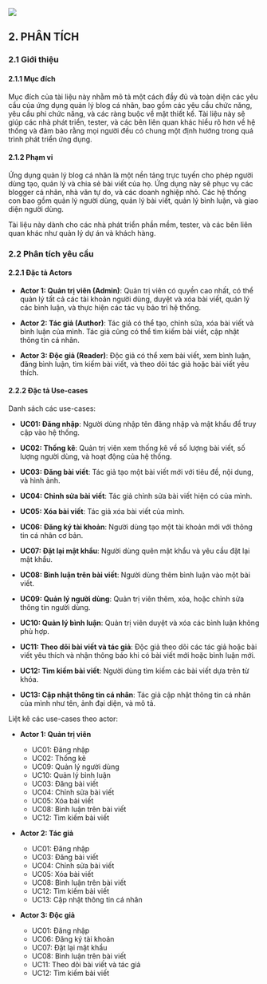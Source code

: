 ![](https://i.imgur.com/w4dZJtF.png)

## 2. PHÂN TÍCH

### 2.1 Giới thiệu

#### 2.1.1 Mục đích

Mục đích của tài liệu này nhằm mô tả một cách đầy đủ và toàn diện các yêu cầu của ứng dụng quản lý blog cá nhân, bao gồm các yêu cầu chức năng, yêu cầu phi chức năng, và các ràng buộc về mặt thiết kế. Tài liệu này sẽ giúp các nhà phát triển, tester, và các bên liên quan khác hiểu rõ hơn về hệ thống và đảm bảo rằng mọi người đều có chung một định hướng trong quá trình phát triển ứng dụng.

#### 2.1.2 Phạm vi

Ứng dụng quản lý blog cá nhân là một nền tảng trực tuyến cho phép người dùng tạo, quản lý và chia sẻ bài viết của họ. Ứng dụng này sẽ phục vụ các blogger cá nhân, nhà văn tự do, và các doanh nghiệp nhỏ. Các hệ thống con bao gồm quản lý người dùng, quản lý bài viết, quản lý bình luận, và giao diện người dùng.

Tài liệu này dành cho các nhà phát triển phần mềm, tester, và các bên liên quan khác như quản lý dự án và khách hàng.

### 2.2 Phân tích yêu cầu

#### 2.2.1 Đặc tả Actors

- **Actor 1: Quản trị viên (Admin)**: Quản trị viên có quyền cao nhất, có thể quản lý tất cả các tài khoản người dùng, duyệt và xóa bài viết, quản lý các bình luận, và thực hiện các tác vụ bảo trì hệ thống.

- **Actor 2: Tác giả (Author)**: Tác giả có thể tạo, chỉnh sửa, xóa bài viết và bình luận của mình. Tác giả cũng có thể tìm kiếm bài viết, cập nhật thông tin cá nhân.

- **Actor 3: Độc giả (Reader)**: Độc giả có thể xem bài viết, xem bình luận, đăng bình luận, tìm kiếm bài viết, và theo dõi tác giả hoặc bài viết yêu thích.

#### 2.2.2 Đặc tả Use-cases

Danh sách các use-cases:

- **UC01: Đăng nhập**: Người dùng nhập tên đăng nhập và mật khẩu để truy cập vào hệ thống.

- **UC02: Thống kê**: Quản trị viên xem thống kê về số lượng bài viết, số lượng người dùng, và hoạt động của hệ thống.

- **UC03: Đăng bài viết**: Tác giả tạo một bài viết mới với tiêu đề, nội dung, và hình ảnh.

- **UC04: Chỉnh sửa bài viết**: Tác giả chỉnh sửa bài viết hiện có của mình.

- **UC05: Xóa bài viết**: Tác giả xóa bài viết của mình.

- **UC06: Đăng ký tài khoản**: Người dùng tạo một tài khoản mới với thông tin cá nhân cơ bản.

- **UC07: Đặt lại mật khẩu**: Người dùng quên mật khẩu và yêu cầu đặt lại mật khẩu.

- **UC08: Bình luận trên bài viết**: Người dùng thêm bình luận vào một bài viết.

- **UC09: Quản lý người dùng**: Quản trị viên thêm, xóa, hoặc chỉnh sửa thông tin người dùng.

- **UC10: Quản lý bình luận**: Quản trị viên duyệt và xóa các bình luận không phù hợp.

- **UC11: Theo dõi bài viết và tác giả**: Độc giả theo dõi các tác giả hoặc bài viết yêu thích và nhận thông báo khi có bài viết mới hoặc bình luận mới.

- **UC12: Tìm kiếm bài viết**: Người dùng tìm kiếm các bài viết dựa trên từ khóa.

- **UC13: Cập nhật thông tin cá nhân**: Tác giả cập nhật thông tin cá nhân của mình như tên, ảnh đại diện, và mô tả.

Liệt kê các use-cases theo actor:

- **Actor 1: Quản trị viên**
  - UC01: Đăng nhập
  - UC02: Thống kê
  - UC09: Quản lý người dùng
  - UC10: Quản lý bình luận
  - UC03: Đăng bài viết
  - UC04: Chỉnh sửa bài viết
  - UC05: Xóa bài viết
  - UC08: Bình luận trên bài viết
  - UC12: Tìm kiếm bài viết

- **Actor 2: Tác giả**
  - UC01: Đăng nhập
  - UC03: Đăng bài viết
  - UC04: Chỉnh sửa bài viết
  - UC05: Xóa bài viết
  - UC08: Bình luận trên bài viết
  - UC12: Tìm kiếm bài viết
  - UC13: Cập nhật thông tin cá nhân

- **Actor 3: Độc giả**
  - UC01: Đăng nhập
  - UC06: Đăng ký tài khoản
  - UC07: Đặt lại mật khẩu
  - UC08: Bình luận trên bài viết
  - UC11: Theo dõi bài viết và tác giả
  - UC12: Tìm kiếm bài viết

